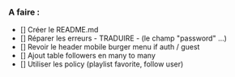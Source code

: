 ### A faire :

- [] Créer le README.md
- [] Réparer les erreurs - TRADUIRE - (le champ "password" ...)
- [] Revoir le header mobile burger menu if auth / guest
- [] Ajout table followers en many to many
- [] Utiliser les policy (playlist favorite, follow user)
